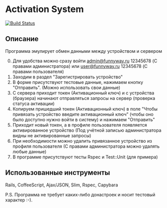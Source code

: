 # Activation System
[![Build Status](https://travis-ci.org/Pavel-A-S/Activation_System.svg?branch=master)](https://travis-ci.org/Pavel-A-S/Activation_System)

## Описание

Программа эмулирует обмен данными между устройством и сервером

0. Для удобства можно сразу войти admin@funnyway.ru 12345678 (С правами администратора) или user@funnyway.ru 12345678 (С правами пользователя)
1. Заходим в раздел "Зарегистрировать устройство"
2. В форме присутствуют тестовые данные, нажимаем кнопку "Отправить". (Можно использовать свои данные)
3. С сервера приходит токен (Активационный ключ) и с устройства (браузера) начинают отправляться запросы на сервер (проверка статуса активации)
4. Копируем пришедший токен (Активационный ключ) в поле "Чтобы привязать устройство введите активационный ключ" (чтобы оно было доступно нужно войти в систему) и нажимаем "Отправить"
5. Приходит новый токен, а в профиле пользователя появляется активированное устройство (Под учётной записью администратора видны не активированные запросы)
6. При необходимости можно удалить привязанное устройство из профиля пользователя (С правами администратора можно удалять любые данные)
7. В программе присутствуют тесты Rspec и Test::Unit (для примера)

## Использованные инструменты

Rails, CoffeeScript, Ajax/JSON, Slim, Rspec, Capybara

P.S. Программа не требует каких-либо донастроек и носит тестовый характер :-).

